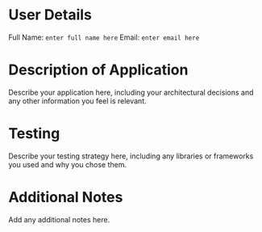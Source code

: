 # User Details

Full Name: `enter full name here`
Email: `enter email here`

# Description of Application

Describe your application here, including your architectural decisions and any other information you feel is relevant.

# Testing

Describe your testing strategy here, including any libraries or frameworks you used and why you chose them.

# Additional Notes

Add any additional notes here.